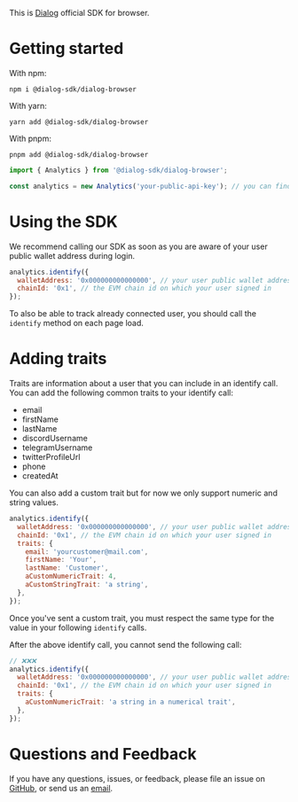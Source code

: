 This is [Dialog](askdialog.com) official SDK for browser.

# Getting started

With npm:

`npm i @dialog-sdk/dialog-browser`

With yarn:

`yarn add @dialog-sdk/dialog-browser`

With pnpm:

`pnpm add @dialog-sdk/dialog-browser`

```js
import { Analytics } from '@dialog-sdk/dialog-browser';

const analytics = new Analytics('your-public-api-key'); // you can find your public API key in your organization settings
```

# Using the SDK

We recommend calling our SDK as soon as you are aware of your user public wallet address during login.

```js
analytics.identify({
  walletAddress: '0x000000000000000', // your user public wallet address
  chainId: '0x1', // the EVM chain id on which your user signed in
});
```

To also be able to track already connected user, you should call the `identify` method on each page load.

# Adding traits

Traits are information about a user that you can include in an identify call.
You can add the following common traits to your identify call:

- email
- firstName
- lastName
- discordUsername
- telegramUsername
- twitterProfileUrl
- phone
- createdAt

You can also add a custom trait but for now we only support numeric and string values.

```javascript
analytics.identify({
  walletAddress: '0x000000000000000', // your user public wallet address
  chainId: '0x1', // the EVM chain id on which your user signed in
  traits: {
    email: 'yourcustomer@mail.com',
    firstName: 'Your',
    lastName: 'Customer',
    aCustomNumericTrait: 4,
    aCustomStringTrait: 'a string',
  },
});
```

Once you've sent a custom trait, you must respect the same type for the value in your following `identify` calls.

After the above identify call, you cannot send the following call:

```javascript
// ❌❌❌
analytics.identify({
  walletAddress: '0x000000000000000', // your user public wallet address
  chainId: '0x1', // the EVM chain id on which your user signed in
  traits: {
    aCustomNumericTrait: 'a string in a numerical trait',
  },
});
```

# Questions and Feedback

If you have any questions, issues, or feedback, please file an issue on [GitHub](https://github.com/askdialog/dialog-sdk/issues), or send us an [email](mailto:contact@askdialog.com).
